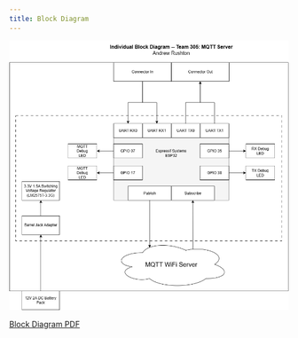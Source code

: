 ```yaml
---
title: Block Diagram
---
```


![Block Diagram](Images/BlockDiagram.png)

[Block Diagram PDF](Images/BlockDiagram.pdf)
